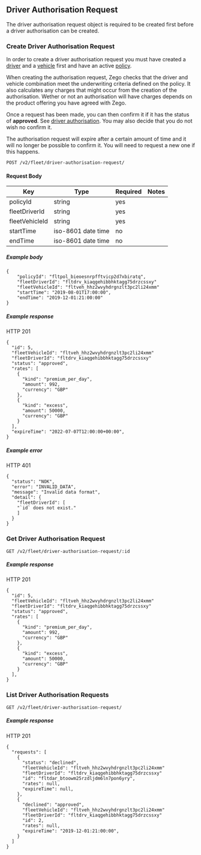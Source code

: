 ## Driver Authorisation Request

The driver authorisation request object is required to be created first before a driver authorisation can be created.

### Create Driver Authorisation Request

In order to create a driver authorisation request you must have created a [driver](./driver_endpoint.md) and a [vehicle](./vehicle_endpoint.md) first and have an active [policy](./policy_endpoint.md).

When creating the authorisation request, Zego checks that the driver and vehicle combination meet the underwriting criteria defined on the policy. It also calculates any charges that might occur from the creation of the authorisation. Wether or not an authorisation will have charges depends on the product offering you have agreed with Zego.

Once a request has been made, you can then confirm it if it has the status of **approved**. See [driver authorisation](./driver_authorisation_endpoint.md). You may also decide that you do not wish no confirm it.

The authorisation request will expire after a certain amount of time and it will no longer be possible to confirm it. You will need to request a new one if this happens.

`POST /v2/fleet/driver-authorisation-request/`

#### Request Body

| Key | Type | Required | Notes |
| --- | --- | --- | --- |
| policyId | string | yes |  |
| fleetDriverId | string | yes |  |
| fleetVehicleId | string | yes |  |
| startTime | iso-8601 date time | no |  |
| endTime | iso-8601 date time | no |  |

##### Example body

```
{
    "policyId": "fltpol_bieoesnrpfftvicp2d7xbiratq",
    "fleetDriverId": "fltdrv_kiaqgehibbhktagg75drzcssxy"
    "fleetVehicleId": "fltveh_hhz2wvyhdrgnzlt3pc2li24xmm"
    "startTime": "2019-08-01T17:00:00",
    "endTime": "2019-12-01:21:00:00"
}
```

##### Example response

HTTP 201

```
{
  "id": 5,
  "fleetVehicleId": "fltveh_hhz2wvyhdrgnzlt3pc2li24xmm"
  "fleetDriverId": "fltdrv_kiaqgehibbhktagg75drzcssxy"
  "status": "approved",
  "rates": [
    {
      "kind": "premium_per_day",
      "amount": 992,
      "currency": "GBP"
    },
    {
      "kind": "excess",
      "amount": 50000,
      "currency": "GBP"
    }
  ],
  "expireTime": "2022-07-07T12:00:00+00:00",
}
```

##### Example error

HTTP 401

```
{
  "status": "NOK",
  "error": "INVALID_DATA",
  "message": "Invalid data format",
  "detail": {
    "fleetDriverId": [
    "`id` does not exist."
    ]
  }
}
```

### Get Driver Authorisation Request

`GET /v2/fleet/driver-authorisation-request/:id`

##### Example response

HTTP 201

```
{
  "id": 5,
  "fleetVehicleId": "fltveh_hhz2wvyhdrgnzlt3pc2li24xmm"
  "fleetDriverId": "fltdrv_kiaqgehibbhktagg75drzcssxy"
  "status": "approved",
  "rates": [
    {
      "kind": "premium_per_day",
      "amount": 992,
      "currency": "GBP"
    },
    {
      "kind": "excess",
      "amount": 50000,
      "currency": "GBP"
    }
  ],
}
```

### List Driver Authorisation Requests

`GET /v2/fleet/driver-authorisation-request/`

##### Example response

HTTP 201

```
{
  "requests": [
    {
      "status": "declined",
      "fleetVehicleId": "fltveh_hhz2wvyhdrgnzlt3pc2li24xmm"
      "fleetDriverId": "fltdrv_kiaqgehibbhktagg75drzcssxy"
      "id": "fltdar_btoowm25rzdljdm6ln7pon6yry",
      "rates": null,
      "expireTime": null,
    },
    {
      "declined": "approved",
      "fleetVehicleId": "fltveh_hhz2wvyhdrgnzlt3pc2li24xmm"
      "fleetDriverId": "fltdrv_kiaqgehibbhktagg75drzcssxy"
      "id": 2,
      "rates": null,
      "expireTime": "2019-12-01:21:00:00",
    }
  ]
}
```
